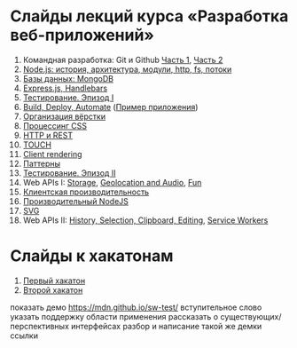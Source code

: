 # Слайды лекций курса «Разработка веб-приложений»

1. Командная разработка: Git и Github [Часть 1](https://urfu-2015.github.io/webdev-slides/1-1-teamwork-git-github), [Часть 2](https://urfu-2015.github.io/webdev-slides/1-2-teamwork-git-github)
2. [Node.js: история, архитектура, модули, http, fs, потоки](https://urfu-2015.github.io/webdev-slides/2-nodejs)
3. [Базы данных: MongoDB](https://urfu-2015.github.io/webdev-slides/3-db)
4. [Express.js, Handlebars](https://urfu-2015.github.io/webdev-slides/4-expressjs)
5. [Тестирование. Эпизод I](https://urfu-2015.github.io/webdev-slides/5-tests/)
6. [Build, Deploy, Automate](https://urfu-2015.github.io/webdev-slides/5-deploy/) ([Пример приложения](https://github.com/urfu-2015/urfu2015-notes))
7. [Организация вёрстки](https://urfu-2015.github.io/webdev-slides/7-bem/)
8. [Процессинг CSS](https://urfu-2015.github.io/webdev-slides/8-preprocessors/)
9. [HTTP и REST](https://urfu-2015.github.io/webdev-slides/9-rest/)
10. [TOUCH](https://urfu-2015.github.io/webdev-slides/10-touch/)
11. [Client rendering](https://urfu-2015.github.io/webdev-slides/11-clientside/)
12. [Паттерны](https://urfu-2015.github.io/webdev-slides/12-patterns/)
13. [Тестирование. Эпизод II](https://urfu-2015.github.io/webdev-slides/13-client-tests/)
15. Web APIs I: [Storage](https://urfu-2015.github.io/webdev-slides/15-1-storage-apis/), [Geolocation and Audio](https://urfu-2015.github.io/webdev-slides/15-2-geolocation-and-audio-apis/), [Fun](https://urfu-2015.github.io/webdev-slides/15-3-fun-apis/)
16. [Клиентская производительность](https://urfu-2015.github.io/webdev-slides/16-dev-tools-and-performance/)
17. [Производительный NodeJS](https://urfu-2015.github.io/webdev-slides/17-pro-nodejs/)
18. [SVG](https://urfu-2015.github.io/webdev-slides/18-svg/)
19. Web APIs II: [History, Selection, Clipboard, Editing](https://urfu-2015.github.io/webdev-slides/20-1-history-and-selection-apis/), [Service Workers](https://urfu-2015.github.io/webdev-slides/19-3-service-workers/)

# Слайды к хакатонам
1. [Первый хакатон](https://urfu-2015.github.io/webdev-slides/hackatone-1/)
1. [Второй хакатон](https://urfu-2015.github.io/webdev-slides/hackatone-2/)









показать демо https://mdn.github.io/sw-test/
вступительное слово
указать поддержку
области применения
рассказать о существующих/перспективных интерфейсах
разбор и написание такой же демки
ссылки
